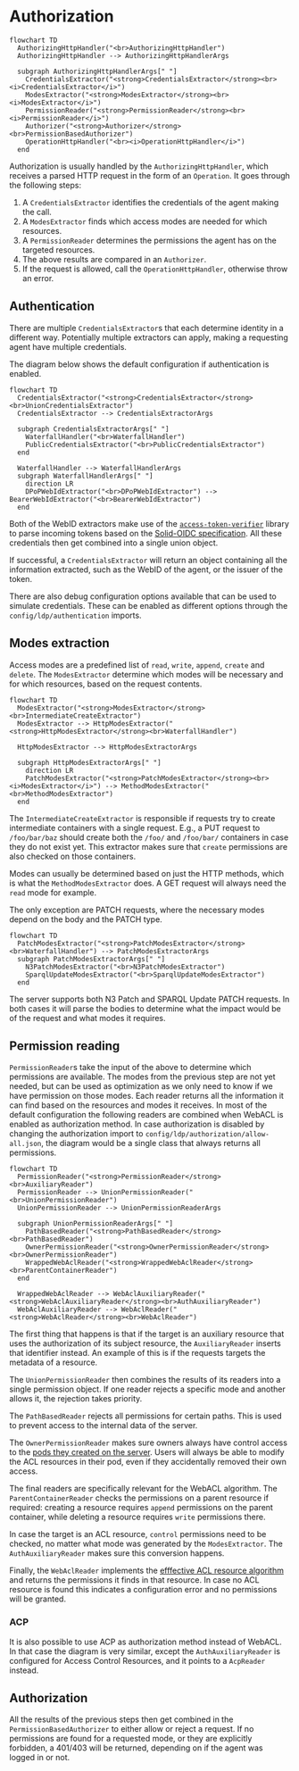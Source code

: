 # Authorization

```mermaid
flowchart TD
  AuthorizingHttpHandler("<br>AuthorizingHttpHandler")
  AuthorizingHttpHandler --> AuthorizingHttpHandlerArgs

  subgraph AuthorizingHttpHandlerArgs[" "]
    CredentialsExtractor("<strong>CredentialsExtractor</strong><br><i>CredentialsExtractor</i>")
    ModesExtractor("<strong>ModesExtractor</strong><br><i>ModesExtractor</i>")
    PermissionReader("<strong>PermissionReader</strong><br><i>PermissionReader</i>")
    Authorizer("<strong>Authorizer</strong><br>PermissionBasedAuthorizer")
    OperationHttpHandler("<br><i>OperationHttpHandler</i>")
  end
```

Authorization is usually handled by the `AuthorizingHttpHandler`,
which receives a parsed HTTP request in the form of an `Operation`.
It goes through the following steps:

1. A `CredentialsExtractor` identifies the credentials of the agent making the call.
2. A `ModesExtractor` finds which access modes are needed for which resources.
3. A `PermissionReader` determines the permissions the agent has on the targeted resources.
4. The above results are compared in an `Authorizer`.
5. If the request is allowed, call the `OperationHttpHandler`, otherwise throw an error.

## Authentication

There are multiple `CredentialsExtractor`s that each determine identity in a different way.
Potentially multiple extractors can apply,
making a requesting agent have multiple credentials.

The diagram below shows the default configuration if authentication is enabled.

```mermaid
flowchart TD
  CredentialsExtractor("<strong>CredentialsExtractor</strong><br>UnionCredentialsExtractor")
  CredentialsExtractor --> CredentialsExtractorArgs

  subgraph CredentialsExtractorArgs[" "]
    WaterfallHandler("<br>WaterfallHandler")
    PublicCredentialsExtractor("<br>PublicCredentialsExtractor")
  end

  WaterfallHandler --> WaterfallHandlerArgs
  subgraph WaterfallHandlerArgs[" "]
    direction LR
    DPoPWebIdExtractor("<br>DPoPWebIdExtractor") --> BearerWebIdExtractor("<br>BearerWebIdExtractor")
  end
```

Both of the WebID extractors make use of
the [`access-token-verifier`](https://github.com/CommunitySolidServer/access-token-verifier) library
to parse incoming tokens based on the [Solid-OIDC specification](https://solid.github.io/solid-oidc/).
All these credentials then get combined into a single union object.

If successful, a `CredentialsExtractor` will return an object containing all the information extracted,
such as the WebID of the agent, or the issuer of the token.

There are also debug configuration options available that can be used to simulate credentials.
These can be enabled as different options through the `config/ldp/authentication` imports.

## Modes extraction

Access modes are a predefined list of `read`, `write`, `append`, `create` and `delete`.
The `ModesExtractor` determine which modes will be necessary and for which resources,
based on the request contents.

```mermaid
flowchart TD
  ModesExtractor("<strong>ModesExtractor</strong><br>IntermediateCreateExtractor")
  ModesExtractor --> HttpModesExtractor("<strong>HttpModesExtractor</strong><br>WaterfallHandler")

  HttpModesExtractor --> HttpModesExtractorArgs

  subgraph HttpModesExtractorArgs[" "]
    direction LR
    PatchModesExtractor("<strong>PatchModesExtractor</strong><br><i>ModesExtractor</i>") --> MethodModesExtractor("<br>MethodModesExtractor")
  end
```

The `IntermediateCreateExtractor` is responsible if requests try to create intermediate containers with a single request.
E.g., a PUT request to `/foo/bar/baz` should create both the `/foo/` and `/foo/bar/` containers in case they do not
exist yet.
This extractor makes sure that `create` permissions are also checked on those containers.

Modes can usually be determined based on just the HTTP methods,
which is what the `MethodModesExtractor` does.
A GET request will always need the `read` mode for example.

The only exception are PATCH requests,
where the necessary modes depend on the body and the PATCH type.

```mermaid
flowchart TD
  PatchModesExtractor("<strong>PatchModesExtractor</strong><br>WaterfallHandler") --> PatchModesExtractorArgs
  subgraph PatchModesExtractorArgs[" "]
    N3PatchModesExtractor("<br>N3PatchModesExtractor")
    SparqlUpdateModesExtractor("<br>SparqlUpdateModesExtractor")
  end
```

The server supports both N3 Patch and SPARQL Update PATCH requests.
In both cases it will parse the bodies to determine what the impact would be of the request and what modes it requires.

## Permission reading

`PermissionReader`s take the input of the above to determine which permissions are available.
The modes from the previous step are not yet needed,
but can be used as optimization as we only need to know if we have permission on those modes.
Each reader returns all the information it can find based on the resources and modes it receives.
In most of the default configuration the following readers are combined when WebACL is enabled as authorization method.
In case authorization is disabled by changing the authorization import to `config/ldp/authorization/allow-all.json`,
the diagram would be a single class that always returns all permissions.

```mermaid
flowchart TD
  PermissionReader("<strong>PermissionReader</strong><br>AuxiliaryReader")
  PermissionReader --> UnionPermissionReader("<br>UnionPermissionReader")
  UnionPermissionReader --> UnionPermissionReaderArgs

  subgraph UnionPermissionReaderArgs[" "]
    PathBasedReader("<strong>PathBasedReader</strong><br>PathBasedReader")
    OwnerPermissionReader("<strong>OwnerPermissionReader</strong><br>OwnerPermissionReader")
    WrappedWebAclReader("<strong>WrappedWebAclReader</strong><br>ParentContainerReader")
  end

  WrappedWebAclReader --> WebAclAuxiliaryReader("<strong>WebAclAuxiliaryReader</strong><br>AuthAuxiliaryReader")
  WebAclAuxiliaryReader --> WebAclReader("<strong>WebAclReader</strong><br>WebAclReader")
```

The first thing that happens is that if the target is an auxiliary resource that uses the authorization of its subject resource,
the `AuxiliaryReader` inserts that identifier instead.
An example of this is if the requests targets the metadata of a resource.

The `UnionPermissionReader` then combines the results of its readers into a single permission object.
If one reader rejects a specific mode and another allows it, the rejection takes priority.

The `PathBasedReader` rejects all permissions for certain paths.
This is used to prevent access to the internal data of the server.

The `OwnerPermissionReader` makes sure owners always have control access
to the [pods they created on the server](../../../../usage/identity-provider/#pod).
Users will always be able to modify the ACL resources in their pod,
even if they accidentally removed their own access.

The final readers are specifically relevant for the WebACL algorithm.
The `ParentContainerReader` checks the permissions on a parent resource if required:
creating a resource requires `append` permissions on the parent container,
while deleting a resource requires `write` permissions there.

In case the target is an ACL resource, `control` permissions need to be checked,
no matter what mode was generated by the `ModesExtractor`.
The `AuthAuxiliaryReader` makes sure this conversion happens.

Finally, the `WebAclReader` implements
the [efffective ACL resource algorithm](https://solidproject.org/TR/2021/wac-20210711#effective-acl-resource)
and returns the permissions it finds in that resource.
In case no ACL resource is found this indicates a configuration error and no permissions will be granted.

### ACP

It is also possible to use ACP as authorization method instead of WebACL.
In that case the diagram is very similar,
except the `AuthAuxiliaryReader` is configured for Access Control Resources,
and it points to a `AcpReader` instead.

## Authorization

All the results of the previous steps then get combined in the `PermissionBasedAuthorizer` to either allow or reject a request.
If no permissions are found for a requested mode,
or they are explicitly forbidden,
a 401/403 will be returned,
depending on if the agent was logged in or not.
